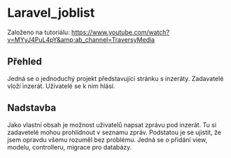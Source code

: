 # Laravel_joblist
Založeno na tutoriálu: https://www.youtube.com/watch?v=MYyJ4PuL4pY&amp;ab_channel=TraversyMedia

## Přehled
Jedná se o jednoduchý projekt představující stránku s inzeráty. Zadavatelé vloží inzerát. Uživatelé se k nim hlásí.

## Nadstavba
Jako vlastní obsah je možnost uživatelů napsat zprávu pod inzerát. Tu si zadavetelé mohou prohlídnout v seznamu zpráv. Podstatou je se ujistit, že jsem opravdu všemu rozuměl bez problému. Jedná se o přidání view, modelu, controlleru, migrace pro databázy.
